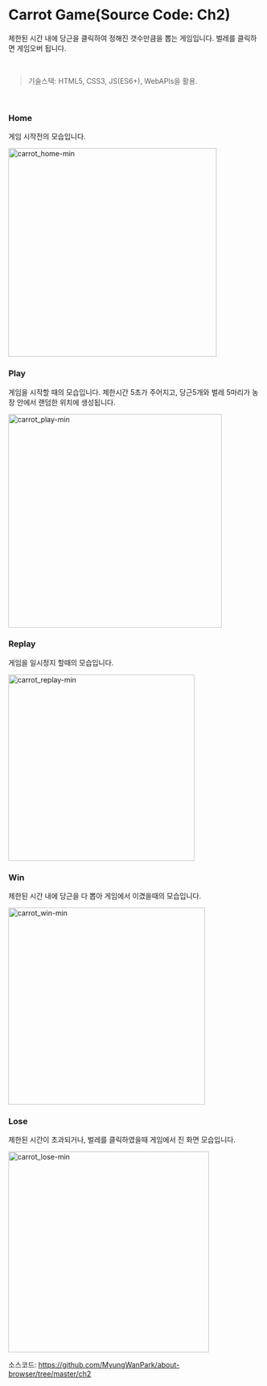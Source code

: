 # Carrot Game(Source Code: Ch2)

제한된 시간 내에 당근을 클릭하여 정해진 갯수만큼을 뽑는 게임입니다. 벌레를 클릭하면 게임오버 됩니다. 

<br/>

> 기술스택: HTML5, CSS3, JS(ES6+), WebAPIs을 활용.

<br/>

### Home

게임 시작전의 모습입니다. 

<img width="414" alt="carrot_home-min" src="https://user-images.githubusercontent.com/56289900/144787470-c42d6222-8070-482e-811b-08afe5c50c05.PNG">

<br/>

### Play

게임을 시작할 때의 모습입니다. 제한시간 5초가 주어지고, 당근5개와 벌레 5마리가 농장 안에서 랜덤한 위치에 생성됩니다. 

<img width="424" alt="carrot_play-min" src="https://user-images.githubusercontent.com/56289900/144787475-aa80c387-1f0a-44a4-b66a-5794f813889d.PNG">

<br/>

### Replay

게임을 일시정지 할때의 모습입니다. 

<img width="370" alt="carrot_replay-min" src="https://user-images.githubusercontent.com/56289900/144787477-cc513bcf-e97b-4e60-81c8-8ae055041955.PNG">

<br/>

### Win

제한된 시간 내에 당근을 다 뽑아 게임에서 이겼을때의 모습입니다. 

<img width="391" alt="carrot_win-min" src="https://user-images.githubusercontent.com/56289900/144787480-3a978b22-676a-4184-a2b1-adccf7c1eb3b.PNG">

<br/>

### Lose

제한된 시간이 초과되거나, 벌레를 클릭하였을때 게임에서 진 화면 모습입니다. 

<img width="399" alt="carrot_lose-min" src="https://user-images.githubusercontent.com/56289900/144787473-1deafc87-cdd7-4a4e-ba82-765cc0f182e7.PNG">

소스코드: https://github.com/MyungWanPark/about-browser/tree/master/ch2
